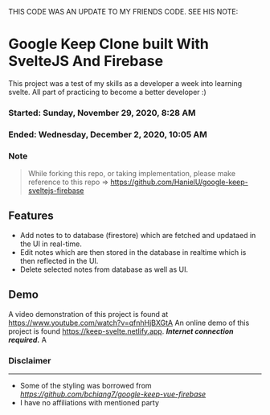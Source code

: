 THIS CODE WAS AN UPDATE TO MY FRIENDS CODE. 
SEE HIS NOTE:
# Google Keep Clone built With SvelteJS And Firebase
This project was a test of my skills as a developer a week into learning svelte. All part of practicing to become a better developer :)
### Started: Sunday, November 29, 2020, 8:28 AM
### Ended: Wednesday, December 2, 2020, 10:05 AM
### Note
> While forking this repo, or taking implementation, please make reference to this repo => https://github.com/HanielU/google-keep-sveltejs-firebase	
## Features
 - Add notes to to database (firestore) which are fetched and updataed in the UI in real-time.
 - Edit notes which are then stored in the database in realtime which is then reflected in the UI.
 - Delete selected notes from database as well as UI.
## Demo
A video demonstration of this project is found at https://www.youtube.com/watch?v=qfnhHjBXGtA
An online demo of this project is found https://keep-svelte.netlify.app. ***Internet connection required.***	A
### Disclaimer
---	---
- Some of the styling was borrowed from *https://github.com/bchiang7/google-keep-vue-firebase*
- I have no affiliations with mentioned party

